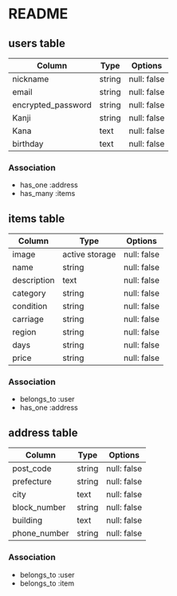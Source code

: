 # README

## users table
| Column             | Type  | Options     |
| ----------------   | ------| ----------- |
| nickname           |string| null: false |
| email              | string| null: false |
| encrypted_password | string| null: false |
| Kanji              | string| null: false |
| Kana               | text  | null: false |
| birthday           |text   | null: false |

### Association 
- has_one :address
- has_many :items

## items table
| Column             | Type  | Options     |
| ----------------   | ------| ----------- |
| image              | active storage  | null: false |
| name               | string| null: false |
| description        | text  | null: false |
| category           | string| null: false |
| condition          | string| null: false |
| carriage           | string| null: false |
| region             | string| null: false |
| days               | string| null: false |
| price              | string| null: false |


### Association 
- belongs_to :user
- has_one :address


## address table
| Column             | Type  | Options     |
| ----------------   | ------| ----------- |
| post_code          | string| null: false |
| prefecture         | string| null: false |
| city               | text  | null: false |
| block_number       | string| null: false |
| building           | text  | null: false |
| phone_number       | string| null: false |


### Association 
- belongs_to :user
- belongs_to :item


